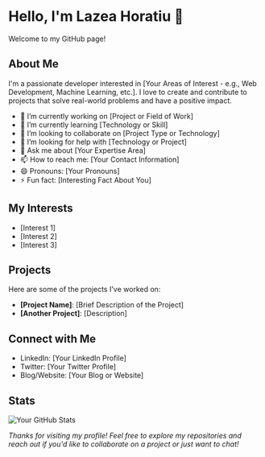 # Hello, I'm Lazea Horatiu 👋

Welcome to my GitHub page!

## About Me
I'm a passionate developer interested in [Your Areas of Interest - e.g., Web Development, Machine Learning, etc.]. I love to create and contribute to projects that solve real-world problems and have a positive impact.

- 🔭 I’m currently working on [Project or Field of Work]
- 🌱 I’m currently learning [Technology or Skill]
- 👯 I’m looking to collaborate on [Project Type or Technology]
- 🤔 I’m looking for help with [Technology or Project]
- 💬 Ask me about [Your Expertise Area]
- 📫 How to reach me: [Your Contact Information]
- 😄 Pronouns: [Your Pronouns]
- ⚡ Fun fact: [Interesting Fact About You]

## My Interests
- [Interest 1]
- [Interest 2]
- [Interest 3]

## Projects
Here are some of the projects I've worked on:
- **[Project Name]**: [Brief Description of the Project]
- **[Another Project]**: [Description]

## Connect with Me
- LinkedIn: [Your LinkedIn Profile]
- Twitter: [Your Twitter Profile]
- Blog/Website: [Your Blog or Website]

## Stats
![Your GitHub Stats](https://github-readme-stats.vercel.app/api?username=UserLH1&show_icons=true)

*Thanks for visiting my profile! Feel free to explore my repositories and reach out if you'd like to collaborate on a project or just want to chat!*
